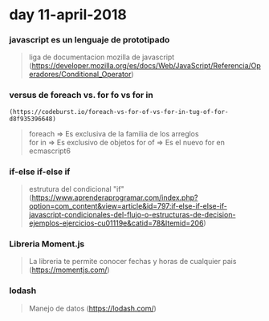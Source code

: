 # day 11-april-2018

### javascript es un lenguaje de prototipado 

> liga de documentacion mozilla de javascript
	(https://developer.mozilla.org/es/docs/Web/JavaScript/Referencia/Operadores/Conditional_Operator)

### versus de foreach vs. for fo vs for in 
	(https://codeburst.io/foreach-vs-for-of-vs-for-in-tug-of-for-d8f935396648)
> foreach => Es exclusiva de la familia de los arreglos  
> for in  => Es exclusivo de objetos 
> for of  => Es el nuevo for en ecmascript6

### if-else if-else if
> estrutura del condicional "if"
	(https://www.aprenderaprogramar.com/index.php?option=com_content&view=article&id=797:if-else-if-else-if-javascript-condicionales-del-flujo-o-estructuras-de-decision-ejemplos-ejercicios-cu01119e&catid=78&Itemid=206)


### Libreria Moment.js
> La libreria te permite conocer fechas y horas de cualquier pais 
	(https://momentjs.com/)

### lodash
> Manejo de datos 
	(https://lodash.com/)

